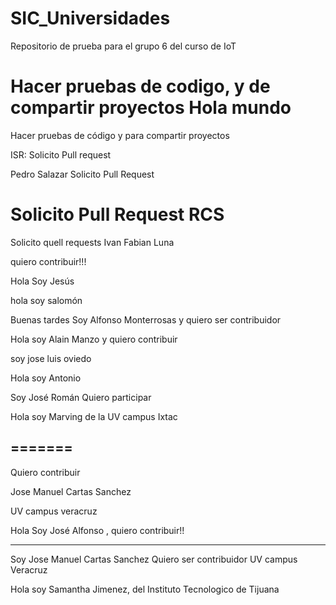# SIC_Universidades

Repositorio de prueba para el grupo 6 del curso de IoT

Hacer pruebas de codigo, y de compartir proyectos
Hola mundo
=======
Hacer pruebas de código y para compartir proyectos


ISR: Solicito Pull request

Pedro Salazar Solicito Pull Request


Solicito Pull Request RCS
=======

Solicito quell requests Ivan Fabian Luna


quiero contribuir!!!

Hola Soy Jesús 

hola soy salomón 

Buenas tardes Soy Alfonso Monterrosas y quiero ser contribuidor

Hola soy Alain Manzo y quiero contribuir

soy jose luis oviedo

Hola soy Antonio


Soy José Román Quiero participar


Hola soy Marving de la UV campus Ixtac

=======
-------------------------------------------------
Quiero contribuir

Jose Manuel Cartas Sanchez





UV campus veracruz 



Hola Soy José Alfonso , quiero contribuir!!

---------------------------------------------

Soy Jose Manuel  Cartas Sanchez
Quiero ser contribuidor 
UV campus Veracruz

Hola soy Samantha Jimenez, del Instituto Tecnologico de Tijuana

